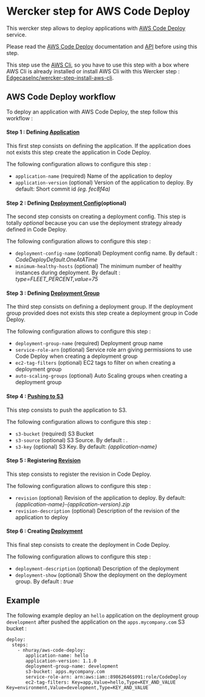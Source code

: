 Wercker step for AWS Code Deploy
=======================

This wercker step allows to deploy applications with [AWS Code Deploy](http://docs.aws.amazon.com/codedeploy/latest/userguide/welcome.html) service.

Please read the [AWS Code Deploy](http://docs.aws.amazon.com/codedeploy/latest/userguide/welcome.html) documentation and [API](http://docs.aws.amazon.com/cli/latest/reference/deploy/index.html) before using this step.

This step use the [AWS Cli](http://docs.aws.amazon.com/cli/latest/reference/), so you have to use this step with a box where AWS Cli is already installed
or install AWS Cli with this Wercker step : [EdgecaseInc/wercker-step-install-aws-cli](https://github.com/EdgecaseInc/wercker-step-install-aws-cli).

## AWS Code Deploy workflow

To deploy an application with AWS Code Deploy, the step follow this workflow : 

#### Step 1 : Defining [Application](http://docs.aws.amazon.com/cli/latest/reference/deploy/create-application.html) 

This first step consists on defining the application. If the application does not exists this step create the application in Code Deploy.
 
The following configuration allows to configure this step :

* `application-name` (required) Name of the application to deploy
* `application-version` (optional) Version of the application to deploy. By default: Short commit id _(eg. fec8f4a)_

#### Step 2 : Defining [Deployment Config](http://docs.aws.amazon.com/cli/latest/reference/deploy/create-deployment-config.html)(optional)

The second step consists on creating a deployment config. This step is totally *optional* because you can use the deployment strategy already defined in Code Deploy.

The following configuration allows to configure this step :

* `deployment-config-name` (optional) Deployment config name. By default : _CodeDeployDefault.OneAtATime_
* `minimum-healthy-hosts` (optional) The minimum number of healthy instances during deployment. By default : _type=FLEET_PERCENT,value=75_

#### Step 3 : Defining [Deployment Group](http://docs.aws.amazon.com/cli/latest/reference/deploy/create-deployment-group.html)

The third step consists on defining a deployment group. If the deployment group provided does not exists this step create a deployment group in Code Deploy.

The following configuration allows to configure this step :

* `deployment-group-name` (required) Deployment group name
* `service-role-arn` (optional) Service role arn giving permissions to use Code Deploy when creating a deployment group
* `ec2-tag-filters` (optional) EC2 tags to filter on when creating a deployment group
* `auto-scaling-groups` (optional) Auto Scaling groups when creating a deployment group 

#### Step 4 : [Pushing to S3](http://docs.aws.amazon.com/cli/latest/reference/deploy/push.html)

This step consists to push the application to S3.

The following configuration allows to configure this step :

* `s3-bucket` (required) S3 Bucket
* `s3-source` (optional) S3 Source. By default : _._
* `s3-key` (optional) S3 Key. By default: _{application-name}_

#### Step 5 : Registering [Revision](http://docs.aws.amazon.com/cli/latest/reference/deploy/register-application-revision.html) 

This step consists to register the revision in Code Deploy.

The following configuration allows to configure this step :

* `revision` (optional) Revision of the application to deploy. By default: _{application-name}-{application-version}.zip_
* `revision-description` (optional) Description of the revision of the application to deploy

#### Step 6 : Creating [Deployment](http://docs.aws.amazon.com/cli/latest/reference/deploy/create-deployment.html) 

This final step consists to create the deployment in Code Deploy.

The following configuration allows to configure this step :

* `deployment-description` (optional) Description of the deployment
* `deployment-show` (optional) Show the deployment on the deployment group. By default : _true_

## Example

The following example deploy an `hello` application on the deployment group `development` after pushed the application on the `apps.mycompany.com` S3 bucket :

```
deploy:
  steps:
    - nhuray/aws-code-deploy:
       application-name: hello
       application-version: 1.1.0
       deployment-group-name: development
       s3-bucket: apps.mycompany.com
       service-role-arn: arn:aws:iam::89862646$091:role/CodeDeploy
       ec2-tag-filters: Key=app,Value=hello,Type=KEY_AND_VALUE Key=environment,Value=development,Type=KEY_AND_VALUE
```
